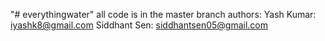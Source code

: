 "# everythingwater" 
all code is in the master branch
authors: Yash Kumar: iyashk8@gmail.com
 Siddhant Sen: siddhantsen05@gmail.com
